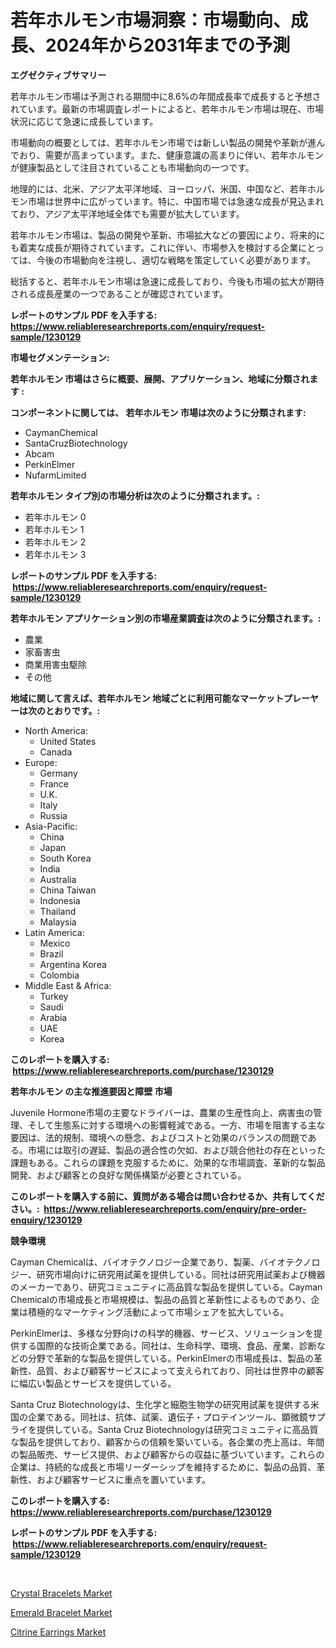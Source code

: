 <p><h1>若年ホルモン市場洞察：市場動向、成長、2024年から2031年までの予測</h1></p><p><strong>エグゼクティブサマリー</strong></p>
<p><p>若年ホルモン市場は予測される期間中に8.6%の年間成長率で成長すると予想されています。最新の市場調査レポートによると、若年ホルモン市場は現在、市場状況に応じて急速に成長しています。</p><p>市場動向の概要としては、若年ホルモン市場では新しい製品の開発や革新が進んでおり、需要が高まっています。また、健康意識の高まりに伴い、若年ホルモンが健康製品として注目されていることも市場動向の一つです。</p><p>地理的には、北米、アジア太平洋地域、ヨーロッパ、米国、中国など、若年ホルモン市場は世界中に広がっています。特に、中国市場では急速な成長が見込まれており、アジア太平洋地域全体でも需要が拡大しています。</p><p>若年ホルモン市場は、製品の開発や革新、市場拡大などの要因により、将来的にも着実な成長が期待されています。これに伴い、市場参入を検討する企業にとっては、今後の市場動向を注視し、適切な戦略を策定していく必要があります。</p><p>総括すると、若年ホルモン市場は急速に成長しており、今後も市場の拡大が期待される成長産業の一つであることが確認されています。</p></p>
<p><strong>レポートのサンプル PDF を入手する: <a href="https://www.reliableresearchreports.com/enquiry/request-sample/1230129">https://www.reliableresearchreports.com/enquiry/request-sample/1230129</a></strong></p>
<p><strong>市場セグメンテーション:</strong></p>
<p><strong> 若年ホルモン 市場はさらに概要、展開、アプリケーション、地域に分類されます :</strong></p>
<p><strong>コンポーネントに関しては、 若年ホルモン 市場は次のように分類されます: &nbsp;</strong></p>
<p><ul><li>CaymanChemical</li><li>SantaCruzBiotechnology</li><li>Abcam</li><li>PerkinElmer</li><li>NufarmLimited</li></ul></p>
<p><strong> 若年ホルモン タイプ別の市場分析は次のように分類されます。:</strong></p>
<p><ul><li>若年ホルモン 0</li><li>若年ホルモン 1</li><li>若年ホルモン 2</li><li>若年ホルモン 3</li></ul></p>
<p><strong>レポートのサンプル PDF を入手する: &nbsp;<a href="https://www.reliableresearchreports.com/enquiry/request-sample/1230129">https://www.reliableresearchreports.com/enquiry/request-sample/1230129</a></strong></p>
<p><strong> 若年ホルモン アプリケーション別の市場産業調査は次のように分類されます。:</strong></p>
<p><ul><li>農業</li><li>家畜害虫</li><li>商業用害虫駆除</li><li>その他</li></ul></p>
<p><strong>地域に関して言えば、若年ホルモン 地域ごとに利用可能なマーケットプレーヤーは次のとおりです。:</strong></p>
<p><ul>
    <li>
        North America:
        <ul>
            <li>United States</li>
            <li>Canada</li>
        </ul>
    </li>
    <li>
        Europe:
        <ul>
            <li>Germany</li>
            <li>France</li>
            <li>U.K.</li>
            <li>Italy</li>
            <li>Russia</li>
        </ul>
    </li>
    <li>
        Asia-Pacific:
        <ul>
            <li>China</li>
            <li>Japan</li>
            <li>South Korea</li>
            <li>India</li>
            <li>Australia</li>
            <li>China Taiwan</li>
            <li>Indonesia</li>
            <li>Thailand</li>
            <li>Malaysia</li>
        </ul>
    </li>
    <li>
        Latin America:
        <ul>
            <li>Mexico</li>
            <li>Brazil</li>
            <li>Argentina Korea</li>
            <li>Colombia</li>
        </ul>
    </li>
    <li>
        Middle East & Africa:
        <ul>
            <li>Turkey</li>
            <li>Saudi</li>
            <li>Arabia</li>
            <li>UAE</li>
            <li>Korea</li>
        </ul>
    </li>
    </ul></p>
<p><strong>このレポートを購入する: &nbsp;<a href="https://www.reliableresearchreports.com/purchase/1230129">https://www.reliableresearchreports.com/purchase/1230129</a></strong></p>
<p><strong>若年ホルモン の主な推進要因と障壁 市場</strong></p>
<p><p>Juvenile Hormone市場の主要なドライバーは、農業の生産性向上、病害虫の管理、そして生態系に対する環境への影響軽減である。一方、市場を阻害する主な要因は、法的規制、環境への懸念、およびコストと効果のバランスの問題である。市場には取引の遅延、製品の適合性の欠如、および競合他社の存在といった課題もある。これらの課題を克服するために、効果的な市場調査、革新的な製品開発、および顧客との良好な関係構築が必要とされている。</p></p>
<p><strong>このレポートを購入する前に、質問がある場合は問い合わせるか、共有してください。:&nbsp; <a href="https://www.reliableresearchreports.com/enquiry/pre-order-enquiry/1230129">https://www.reliableresearchreports.com/enquiry/pre-order-enquiry/1230129</a></strong></p>
<p><strong>競争環境</strong></p>
<p><p>Cayman Chemicalは、バイオテクノロジー企業であり、製薬、バイオテクノロジー、研究市場向けに研究用試薬を提供している。同社は研究用試薬および機器のメーカーであり、研究コミュニティに高品質な製品を提供している。Cayman Chemicalの市場成長と市場規模は、製品の品質と革新性によるものであり、企業は積極的なマーケティング活動によって市場シェアを拡大している。</p><p>PerkinElmerは、多様な分野向けの科学的機器、サービス、ソリューションを提供する国際的な技術企業である。同社は、生命科学、環境、食品、産業、診断などの分野で革新的な製品を提供している。PerkinElmerの市場成長は、製品の革新性、品質、および顧客サービスによって支えられており、同社は世界中の顧客に幅広い製品とサービスを提供している。</p><p>Santa Cruz Biotechnologyは、生化学と細胞生物学の研究用試薬を提供する米国の企業である。同社は、抗体、試薬、遺伝子・プロテインツール、顕微鏡サプライを提供している。Santa Cruz Biotechnologyは研究コミュニティに高品質な製品を提供しており、顧客からの信頼を築いている。各企業の売上高は、年間の製品販売、サービス提供、および顧客からの収益に基づいています。これらの企業は、持続的な成長と市場リーダーシップを維持するために、製品の品質、革新性、および顧客サービスに重点を置いています。</p></p>
<p><strong>このレポートを購入する: &nbsp; <a href="https://www.reliableresearchreports.com/purchase/1230129">https://www.reliableresearchreports.com/purchase/1230129</a></strong></p>
<p><strong>レポートのサンプル PDF を入手する: &nbsp;<a href="https://www.reliableresearchreports.com/enquiry/request-sample/1230129">https://www.reliableresearchreports.com/enquiry/request-sample/1230129</a></strong><strong></strong></p>
<p>&nbsp;</p>
<p><p><a href="https://github.com/arionmp/Market-Research-Report-List-2/blob/main/crystal-bracelets-market.md">Crystal Bracelets Market</a></p><p><a href="https://github.com/pgtimber/Market-Research-Report-List-1/blob/main/emerald-bracelet-market.md">Emerald Bracelet Market</a></p><p><a href="https://github.com/markusgodoy/Market-Research-Report-List-2/blob/main/citrine-earrings-market.md">Citrine Earrings Market</a></p></p>